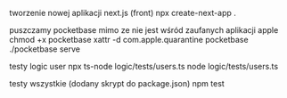 tworzenie nowej aplikacji next.js (front)
npx create-next-app .


puszczamy pocketbase mimo ze nie jest wśród zaufanych aplikacji apple
chmod +x pocketbase
xattr -d com.apple.quarantine pocketbase
./pocketbase serve

testy logic user
npx ts-node logic/tests/users.ts
node logic/tests/users.ts

testy wszystkie (dodany skrypt do package.json)
npm test